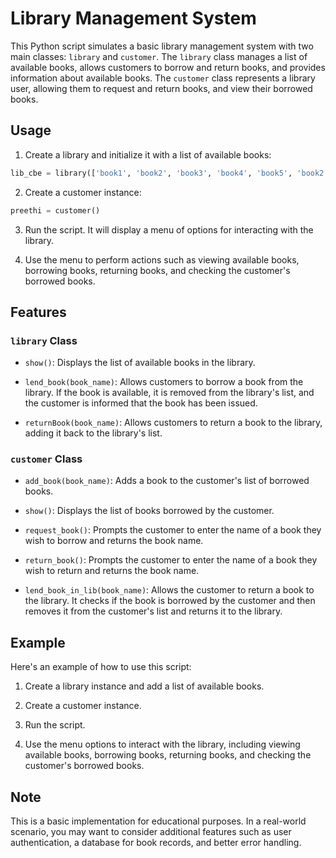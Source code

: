 # Library Management System

This Python script simulates a basic library management system with two main classes: `library` and `customer`. The `library` class manages a list of available books, allows customers to borrow and return books, and provides information about available books. The `customer` class represents a library user, allowing them to request and return books, and view their borrowed books.

## Usage

1. Create a library and initialize it with a list of available books:

```python
lib_cbe = library(['book1', 'book2', 'book3', 'book4', 'book5', 'book2'])
```

2. Create a customer instance:

```python
preethi = customer()
```

3. Run the script. It will display a menu of options for interacting with the library.

4. Use the menu to perform actions such as viewing available books, borrowing books, returning books, and checking the customer's borrowed books.

## Features

### `library` Class

- `show()`: Displays the list of available books in the library.

- `lend_book(book_name)`: Allows customers to borrow a book from the library. If the book is available, it is removed from the library's list, and the customer is informed that the book has been issued.

- `returnBook(book_name)`: Allows customers to return a book to the library, adding it back to the library's list.

### `customer` Class

- `add_book(book_name)`: Adds a book to the customer's list of borrowed books.

- `show()`: Displays the list of books borrowed by the customer.

- `request_book()`: Prompts the customer to enter the name of a book they wish to borrow and returns the book name.

- `return_book()`: Prompts the customer to enter the name of a book they wish to return and returns the book name.

- `lend_book_in_lib(book_name)`: Allows the customer to return a book to the library. It checks if the book is borrowed by the customer and then removes it from the customer's list and returns it to the library.

## Example

Here's an example of how to use this script:

1. Create a library instance and add a list of available books.

2. Create a customer instance.

3. Run the script.

4. Use the menu options to interact with the library, including viewing available books, borrowing books, returning books, and checking the customer's borrowed books.

## Note

This is a basic implementation for educational purposes. In a real-world scenario, you may want to consider additional features such as user authentication, a database for book records, and better error handling.
